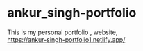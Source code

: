 # ankur_singh-portfolio
This is my personal portfolio , website,  
https://ankur-singh-portfolio1.netlify.app/
